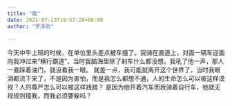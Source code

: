 ```yaml
---
title: "跪"
date: 2021-07-13T19:57:28+08:00
author: "罗泽勋"

---
```


今天中午上班的时候，在单位里头差点被车撞了。我骑在直道上，对面一辆车迎面向我冲过来“横行霸道”，当时我脑海里除了刹车什么都没想。我吼了他一声，那人一直踩着油门，就没看我一眼。
就差一点，我可能就离开这个世界了，当时我眼泪都流下来了，不是因为害怕，而是我怎么都想不通，人的生命怎么可以被这样漠视？人的尊严怎么可以被这样践踏？
是因为他开着汽车而我骑着自行车，他就无视规则撞我，而我必须要躲吗？


